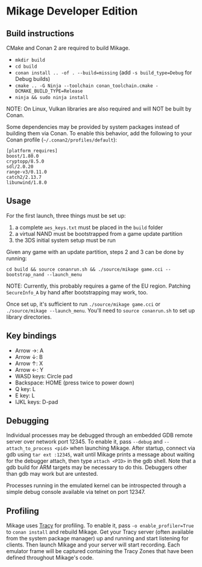 # Mikage Developer Edition

## Build instructions

CMake and Conan 2 are required to build Mikage.
* `mkdir build`
* `cd build`
* `conan install .. -of . --build=missing` (add `-s build_type=Debug` for Debug builds)
* `cmake .. -G Ninja --toolchain conan_toolchain.cmake -DCMAKE_BUILD_TYPE=Release`
* `ninja && sudo ninja install`

NOTE: On Linux, Vulkan libraries are also required and will NOT be built by Conan.

Some dependencies may be provided by system packages instead of building them
via Conan. To enable this behavior, add the following to your Conan profile
(`~/.conan2/profiles/default`):
```
[platform_requires]
boost/1.80.0
cryptopp/8.5.0
sdl/2.0.20
range-v3/0.11.0
catch2/2.13.7
libunwind/1.8.0
```

## Usage

For the first launch, three things must be set up:
1. a complete `aes_keys.txt` must be placed in the `build` folder
2. a virtual NAND must be bootstrapped from a game update partition
3. the 3DS initial system setup must be run

Given any game with an update partition, steps 2 and 3 can be done by running:
```
cd build && source conanrun.sh && ./source/mikage game.cci --bootstrap_nand --launch_menu
```
NOTE: Currently, this probably requires a game of the EU region. Patching
`SecureInfo_A` by hand after bootstrapping may work, too.

Once set up, it's sufficient to run `./source/mikage game.cci` or `./source/mikage --launch_menu`.
You'll need to `source conanrun.sh` to set up library directories.

## Key bindings

* Arrow →: A
* Arrow ↓: B
* Arrow ↑: X
* Arrow ←: Y
* WASD keys: Circle pad
* Backspace: HOME (press twice to power down)
* Q key: L
* E key: L
* IJKL keys: D-pad

## Debugging

Individual processes may be debugged through an embedded GDB remote server over
network port 12345. To enable it, pass `--debug` and `--attach_to_process <pid>`
when launching Mikage. After startup, connect via gdb using `tar ext :12345`,
wait until Mikage prints a message about waiting for the debugger attach, then
type `attach <PID>` in the gdb shell. Note that a gdb build for ARM targets may
be necessary to do this. Debuggers other than gdb may work but are untested.

Processes running in the emulated kernel can be introspected through a simple
debug console available via telnet on port 12347.

## Profiling

Mikage uses [Tracy](https://github.com/wolfpld/tracy) for profiling. To enable it,
pass `-o enable_profiler=True` to `conan install` and rebuild Mikage.
Get your Tracy server (often available from the system package manager) up and
running and start listening for clients. Then launch Mikage and your server will 
start recording. Each emulator frame will be captured containing the Tracy Zones
that have been defined throughout Mikage's code. 
